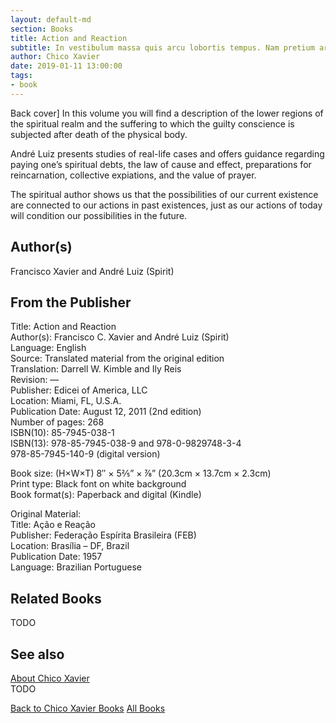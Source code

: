 ```yaml
---
layout: default-md
section: Books
title: Action and Reaction
subtitle: In vestibulum massa quis arcu lobortis tempus. Nam pretium arcu in odio vulputate luctus.
author: Chico Xavier
date: 2019-01-11 13:00:00
tags: 
- book
---
```


Back cover] In this volume you will find a description of the lower regions of the spiritual realm and the suffering to which the guilty conscience is subjected after death of the physical body.

André Luiz presents studies of real-life cases and offers guidance regarding paying one’s spiritual debts, the law of cause and effect, preparations for reincarnation, collective expiations, and the value of prayer.

The spiritual author shows us that the possibilities of our current existence are connected to our actions in past existences, just as our actions of today will condition our possibilities in the future.

## Author(s)
Francisco Xavier and André Luiz (Spirit)

## From the Publisher
Title: 	Action and Reaction  
Author(s): 	Francisco C. Xavier and André Luiz (Spirit)  
Language: 	English  
Source: 	Translated material from the original edition  
Translation: 	Darrell W. Kimble and Ily Reis  
Revision: 	—  
Publisher: 	Edicei of America, LLC  
Location: 	Miami, FL, U.S.A.  
Publication Date: 	August 12, 2011 (2nd edition)  
Number of pages: 	268  
ISBN(10): 	85-7945-038-1  
ISBN(13): 	978-85-7945-038-9 and 978-0-9829748-3-4  
	978-85-7945-140-9 (digital version)  
  
Book size: (H×W×T) 	8″ × 5⅖” × ⅞” (20.3cm × 13.7cm × 2.3cm)  
Print type: 	Black font on white background  
Book format(s): 	Paperback and digital (Kindle)  
  
Original Material: 	  
Title: 	Ação e Reação  
Publisher: 	Federação Espírita Brasileira (FEB)  
Location: 	Brasília – DF, Brazil  
Publication Date: 	1957  
Language: 	Brazilian Portuguese  

## Related Books
TODO

## See also
[About Chico Xavier](/profile/chico-xavier)  
TODO


<a href="/books/chico-xavier" class="button">Back to Chico Xavier Books</a>
<a href="/books" class="button">All Books</a>

